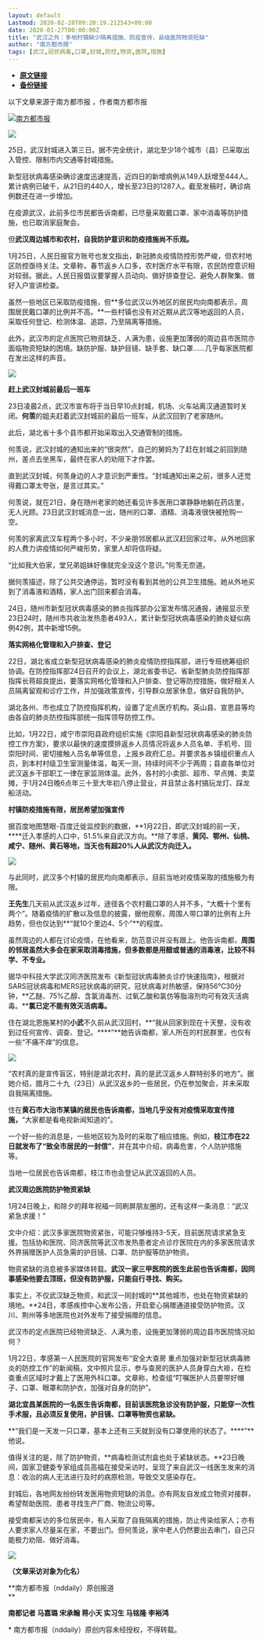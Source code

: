 ```yaml
---
layout: default
Lastmod: 2020-02-28T09:20:19.212543+00:00
date: 2020-01-27T00:00:00Z
title: "武汉之外：多地村镇缺少隔离措施、防疫宣传，县级医院物资短缺"
author: "南方都市报"
tags: [武汉,冠状病毒,口罩,封城,防控,物资,医院,措施]
---
```


* [**原文链接**](http://mp.weixin.qq.com/s?__biz=MjE2MDI0OTk2MQ==&mid=2650877880&idx=1&sn=753d8b91c63fac90b099a6c87f5b40d4&chksm=b308b4be847f3da82ec3b6a21a24a05bf11f98e214a96377e2198982cfa22eedd7ff47808dad#rd)
* [**备份链接**](https://archive.vn/OPThl)


以下文章来源于南方都市报 ，作者南方都市报

 [![南方都市报](/images/post/09f9733ec37f22cc7e631d716f701130.jpg)](#) 

![](/images/post/63193a5c8122b07d3477240258b57cca.jpg)

  

  

25日，武汉封城进入第三日。据不完全统计，湖北至少18个城市（县）已采取出入管控、限制市内交通等封城措施。

  

新型冠状病毒感染确诊速度迅速提高，近四日的新增病例从149人跃增至444人。累计病例已破千，从21日的440人，增长至23日的1287人。截至发稿时，确诊病例数还在进一步增加。

  

在疫源武汉，此前多位市民都告诉南都，已尽量采取戴口罩、家中消毒等防护措施，也已取消家庭聚会。

  

但**武汉周边城市和农村，自我防护意识和防疫措施尚不乐观。**

  

1月25日，人民日报官方账号也发文指出，新冠肺炎疫情防控形势严峻，但农村地区防控亟待关注。文章称，春节返乡人口多，农村医疗水平有限，农民防控意识相对较弱。据此，人民日报倡议要掌握人员动向、做好排查登记、避免人群聚集、做好入户宣讲检查。

  

虽然一些地区已采取防疫措施，但**多位武汉以外地区的居民均向南都表示，周围居民戴口罩的比例并不高。**一些村镇也没有对近期从武汉等地返回的人员，采取任何登记、检测体温、追踪，乃至隔离等措施。

  

此外，武汉市的定点医院已物资缺乏、人满为患，设施更加薄弱的周边县市医院亦面临物资短缺的困境。缺防护服、缺护目镜、缺手套、缺口罩……几乎每家医院都在发出这样的声音。

  

![](/images/post/9c69635313b35ae084d1e6ff4f823a7e.jpg)

  

**赶上武汉封城前最后一班车**

  

23日凌晨2点，武汉市宣布将于当日早10点封城，机场、火车站离汉通道暂时关闭。**何羡**的姐夫赶着武汉封城前的最后一班车，从武汉回到了老家随州。

  

此后，湖北省十多个县市都开始采取出入交通管制的措施。  

  

何羡说，武汉封城的通知出来的“很突然”，自己的舅妈为了赶在封城之前回到随州，差点去坐黑车，最终在家人的劝阻下才作罢。

  

直到武汉封城，何羡身边的人才意识到严重性。“封城通知出来之前，很多人还觉得戴口罩太夸张，是言过其实。”

  

何羡说，就在21日，身在随州老家的她还看见许多医用口罩静静地躺在药店里，无人光顾。23日武汉封城消息一出，随州的口罩、酒精、消毒液很快被抢购一空。

  

何羡的家离武汉车程两个多小时，不少亲朋邻居都从武汉赶回家过年。从外地回家的人费力讲疫情如何严峻形势，家里人却将信将疑。

  

“比如我大伯家，堂兄弟姐妹好像就完全没这个意识。”何羡无奈道。

  

据何羡描述，除了公共交通停运，暂时没有看到其他的公共卫生措施。她从外地买到了消毒液和酒精，家人出门回来都会消毒。

  

24日，随州市新型冠状病毒感染的肺炎指挥部办公室发布情况通报，通报显示至23日24时，随州市共收治发热患者493人，累计新型冠状病毒感染的肺炎疑似病例42例，其中新增15例。

  

**落实网格化管理和入户排查、登记**

  

22日，湖北省成立新型冠状病毒感染的肺炎疫情防控指挥部，进行专班统筹组织协调。在防控指挥部24日召开的会议上，湖北省委书记、省新型肺炎防控指挥部指挥长蒋超良提出，要落实网格化管理和入户排查、登记等防控措施，做好相关人员隔离留观和诊疗工作，并加强政策宣传，引导群众居家休息，做好自我防护。

  

湖北各州、市也成立了防控指挥机构，设置了定点医疗机构。英山县、宣恩县等均由各自的肺炎防控指挥部统一指挥领导防控工作。

  

比如，1月22日，咸宁市崇阳县政府组织实施《崇阳县新型冠状病毒感染的肺炎防控工作方案》，要求以最快的速度摸排返乡人员情况将返乡人员名单、手机号、回崇阳时间、密切接触人员名单等信息，上报乡政府汇总。并要求各乡镇组织重点人员，到本村村级卫生室测量体温，每天一测，持续时间不少于两周；县直各单位对武汉返乡干部职工一律在家监测体温。此外，各村的小卖部、超市、早点摊、卖菜摊，于1月24日晚6点年三十至大年初八停止营业，并且禁止各村搞玩龙灯、踩龙船活动。

  

**村镇防疫措施有限，居民希望加强宣传**  

  

据百度地图慧眼-百度迁徙监控到的数据，**1月22日，即武汉封城的前一天，****迁入孝感的人口中，51.5%来自武汉方向。**除了孝感，**黄冈、鄂州、仙桃、咸宁、随州、黄石等地，当天也有超20%人从武汉方向迁入。**

  

![](/images/post/91f4bacda6711651d70d9ab5fb10105f.jpg)

  

与此同时，武汉多个村镇的居民均向南都表示，目前当地对疫情采取的措施极为有限。

  

**王先生**几天前从武汉返乡过年，途径各个农村戴口罩的人并不多，“大概十个里有两个”。随着疫情的扩散以及信息的披露，据他观察，周围人带口罩的比例有上升趋势，但也仅达到**“就10个里边4、5个”**的程度。

  

虽然周边的人都在讨论疫情，在他看来，防范意识并没有跟上。他告诉南都，**周围的邻居虽然大多会在家采取消毒措施，但多数都是用醋或普通的消毒液，比较不科学、不专业。**

  

据华中科技大学武汉同济医院发布《新型冠状病毒肺炎诊疗快速指南》，根据对SARS冠状病毒和MERS冠状病毒的研究，冠状病毒对热敏感，保持56℃30分钟，**乙醚、75%乙醇、含氯消毒剂、过氧乙酸和氯仿等脂溶剂均可有效灭活病毒。****氯已定不能有效灭活病毒。**

  

住在湖北恩施某村的**小武**不久前从武汉回村，**“我从回家到现在十天整，没有收到过任何宣传、调查、登记。****”**她告诉南都，家人所在的村民群里，也仅有一些“不痛不痒”的信息。

  

![](/images/post/d29916b63e308e0113da98df32041c74.jpg)

  

“农村真的是宣传盲区，特别是湖北农村，真的是武汉返乡人群特别多的地方”。据她介绍，腊月二十九（23日）从武汉返乡的一些居民，仍在参加聚会，并未采取自我隔离措施。

  

住在**黄石市大治市某镇的居民也告诉南都，当地几乎没有对疫情采取宣传措施，**“大家都是看电视新闻知道的”。

  

一个好一些的消息是，一些地区较为及时的采取了相应措施。例如，**枝江市在22日就发布了“致全市居民的一封信”**，并在其中介绍，病毒危害，个人防护措施等。

当地一位居民也告诉南都，枝江市也会登记从武汉返回的人员。

  

**武汉周边医院防护物资紧缺**  

  

1月24日晚上，和除夕的拜年祝福一同刷屏朋友圈的，还有这样一条消息：“武汉紧急求援！”

  

文中介绍：武汉多家医院物资紧张，可能只够维持3-5天，目前医院请求紧急支援。包括协和医院、同济医院等武汉市发热患者定点诊疗医院在内的多家医院请求外界捐赠医护人员急需的护目镜、口罩、防护服等防护物资。

  

物资紧缺的消息被多家媒体转载。**武汉一家三甲医院的医生此前也告诉南都，因同事感染他要去顶班，但没有防护服，只能自行寻找、购买。**

  

事实上，不仅武汉缺乏物资，和武汉一同封城的**其他城市，也处在物资紧缺的境地。**24日，孝感疾控中心发布公告，开启爱心捐赠通道接受防护物资。汉川、荆州等多地医院也对外发布了接受捐赠的信息。

  

武汉市的定点医院已经物资缺乏、人满为患，设施更加薄弱的周边县市医院情况如何？

  

1月22日，孝感第一人民医院的官网发布“安全大查房 重点加强对新型冠状病毒肺炎的防控工作”的新闻稿，文中照片显示，参与查房的医护人员身穿白大褂，在检查重点区域时才戴上了医用外科口罩。文章称，检查组“叮嘱医护人员要带好帽子、口罩、眼罩和防护衣，加强对自身的防护”。

  

**湖北宜昌某医院的一名医生告诉南都，目前该医院急诊没有防护服，只能穿一次性手术服，且必须反复使用，护目镜、口罩等物资也紧缺。**

  

**“我们是一天发一只口罩，基本上还有三天就到没有口罩使用的状态了。****”**他说。

  

值得关注的是，除了防护物资，**病毒检测试剂盒也处于紧缺状态。**23日晚间，国家卫健委专家组成员高福在接受采访时，呈现了来自武汉一线医生发来的消息：收治的病人无法进行及时的病原检测，导致交叉感染存在。

  

封城后，各地网友纷纷转发医用物资短缺的消息。亦有网友自发成立物资对接群，希望帮助医院、患者寻找生产厂商、物流公司等。

  

接受南都采访的多位居民中，有人采取了自我隔离的措施，防止传染给家人；亦有人要求家人尽量呆在家，不要出门。但何羡说，家中老人仍然要出去串门，自己只能极力劝阻、做好消毒。

  

![](/images/post/1cc8e12962ecc191e5d36e890d258d20.jpg)

  

**（文章采访对象为化名）**

  

**南方都市报（nddaily）原创报道  
**

**南都记者 马嘉璐 宋承翰 蒋小天 实习生 马铭隆 李裕鸿**

  

\* 南方都市报（nddaily）原创内容未经授权，不得转载。

